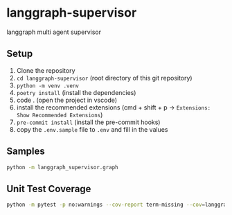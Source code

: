 # langgraph-supervisor
langgraph multi agent supervisor

## Setup

1. Clone the repository
2. `cd langgraph-supervisor` (root directory of this git repository)
3. `python -m venv .venv`
4. `poetry install` (install the dependencies)
5. code . (open the project in vscode)
6. install the recommended extensions (cmd + shift + p -> `Extensions: Show Recommended Extensions`)
7. `pre-commit install` (install the pre-commit hooks)
8. copy the `.env.sample` file to `.env` and fill in the values

## Samples
```sh
python -m langgraph_supervisor.graph
```



## Unit Test Coverage

```sh
python -m pytest -p no:warnings --cov-report term-missing --cov=langgraph_supervisor tests
```